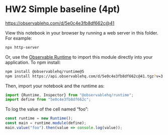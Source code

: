 # HW2 Simple baseline (4pt)

https://observablehq.com/d/5e0c4e3fb8df662c@41

View this notebook in your browser by running a web server in this folder. For
example:

~~~sh
npx http-server
~~~

Or, use the [Observable Runtime](https://github.com/observablehq/runtime) to
import this module directly into your application. To npm install:

~~~sh
npm install @observablehq/runtime@5
npm install https://api.observablehq.com/d/5e0c4e3fb8df662c@41.tgz?v=3
~~~

Then, import your notebook and the runtime as:

~~~js
import {Runtime, Inspector} from "@observablehq/runtime";
import define from "5e0c4e3fb8df662c";
~~~

To log the value of the cell named “foo”:

~~~js
const runtime = new Runtime();
const main = runtime.module(define);
main.value("foo").then(value => console.log(value));
~~~
